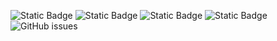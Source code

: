 ![Static Badge](https://img.shields.io/badge/blacklists-60-000000) ![Static Badge](https://img.shields.io/badge/blacklisted-2978274-cc0000) ![Static Badge](https://img.shields.io/badge/whitelisted-2242-00CC00) ![Static Badge](https://img.shields.io/badge/streaming_blacklist-28106-000000) ![GitHub issues](https://img.shields.io/github/issues/fabriziosalmi/blacklists)
